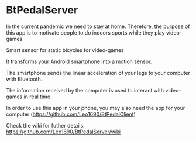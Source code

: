 # BtPedalServer

In the current pandemic we need to stay at home. Therefore, the purpose of this app is to motivate people to do indoors sports while they play video-games.

Smart sensor for static bicycles for video-games

It transforms your Android smartphone into a motion sensor.

The smartphone sends the linear acceleration of your legs to your computer with Bluetooth.

The information received by the computer is used to interact with video-games in real time.

In order to use this app in your phone, you may also need the app for your computer (https://github.com/Leo1690/BtPedalClient)

Check the wiki for futher details. https://github.com/Leo1690/BtPedalServer/wiki
